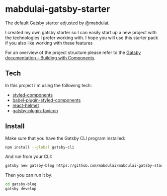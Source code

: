 # mabdulai-gatsby-starter

The default Gatsby starter adjusted by @mabdulai.

I created my own gatsby starter so I can easily start up a new project with the technologies I prefer working with.
I hope you will use this starter pack if you also like working with these features

For an overview of the project structure please refer to the [Gatsby documentation - Building with Components](https://www.gatsbyjs.org/docs/building-with-components/).

## Tech

In this project i'm using the following tech:

- [styled-components](https://www.styled-components.com/)
- [babel-plugin-styled-components](https://github.com/styled-components/babel-plugin-styled-components)
- [react-helmet](https://github.com/nfl/react-helmet)
- [gatsby-plugin-favicon](https://github.com/Creatiwity/gatsby-plugin-favicon)

## Install

Make sure that you have the Gatsby CLI program installed:

```sh
npm install --global gatsby-cli
```

And run from your CLI:

```sh
gatsby new gatsby-blog https://github.com/mabdulai/mabdulai-gatsby-starter
```

Then you can run it by:

```sh
cd gatsby-blog
gatsby develop
```
